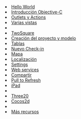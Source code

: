 <li><a href="helloworld.html">Hello World</a></li>
<li><a href="objcintro.html">Introducción Objective-C</a></li>
<li><a href="outletsActions.html">Outlets y Actions</a></li>
<li><a href="multiViews.html">Varias vistas</a></li>
<li class="divider"></li>
<li><a href="twosquare.html">TwoSquare</a></li>
<li><a href="projectAndModel.html">Creación del proyecto y modelo</a></li>
<li><a href="tables.html">Tablas</a></li>
<li><a href="newCheckin.html">Nuevo Check-in</a></li>
<li><a href="map.html">Mapa</a></li>
<li><a href="location.html">Localización</a></li>
<li><a href="settings.html">Settings</a></li>
<li><a href="webservice.html">Web services</a></li>
<li><a href="share.html">Compartir</a></li>
<li><a href="pulltorefresh.html">Pull to Refresh</a></li>
<li><a href="ipad.html">iPad</a></li>
<li class="divider"></li>
<li><a href="#">Three20</a></li>
<li><a href="cocos2d.html">Cocos2d</a></li>
<li class="divider"></li>
<li><a href="more.html">Más recursos</a></li>